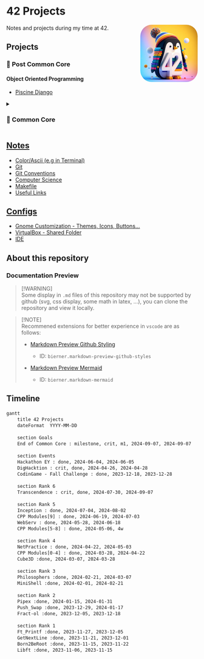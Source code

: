 # 42 Projects

<img src="Media/3D render of a penguin with colorful background + 42 Number in white.jpeg" width="30%" title="Bing AI - 3d pinguin logo with 42" draggable="false" style="border-radius: 20%;" align="right"/>

Notes and projects during my time at 42.

## Projects

### 🔮 Post Common Core

#### Object Oriented Programming

* [Piscine Django](./Projects/Django)

<details>
<summary>

### 🦄 Common Core  

</summary>

#### Rank 6

* [Transcendence](./Projects/Transcendence)

#### Rank 5
* [Inception](./Projects/Inception)
* [CPP Modules [5-9]](./Projects/CPP_Modules)
* [WebServ](https://github.com/Tablerase/42_WebServ/tree/main)

#### Rank 4

* [NetPractice](./Projects/NetPractice/)
* [CPP Modules [0-4]](./Projects/CPP_Modules)
* [Cube3D](./Projects/Cube3D/)

#### Rank 3

* [Philosophers](./Projects/Philosophers/)
* [MiniShell](./Projects/MiniShell/)

#### Rank 2

* [Pipex](./Projects/Pipex/)
* [Push_Swap](./Projects/Push_swap/)
* [Fract-ol](./Projects/Fract-ol/)

#### Rank 1

* [Ft_Printf](./Projects/Ft_printf/)
* [GetNextLine](./Projects/GetNextLine/)
* [Born2BeRoot](./Projects/Born2BeRoot/)

#### Rank 0

* [Libft](./Projects/Libft/)
* [PiscineReloaded](./Projects/PiscineReloaded/)

</details>

## [Notes](./Notes/)

* [Color/Ascii (e.g in Terminal)](./Notes/ascii-art.md)
* [Git](./Notes/git.md)
* [Git Conventions](./Notes/git-conventions.md)
* [Computer Science](./Notes/computer_science.md)
* [Makefile](./Notes/makefile.md)
* [Useful Links](./Notes/useful_links.md)

## [Configs](./Config/)

* [Gnome Customization - Themes, Icons, Buttons...](./Config/Theme/gnome-customization/)
* [VirtualBox - Shared Folder](https://www.golinuxcloud.com/virtualbox-shared-folder/)
* [IDE](./Config/IDE/)

## About this repository

### Documentation Preview

> [!WARNING]\
> Some display in `.md` files of this repository may not be supported by github (svg, css display, some math in latex, ...), you can clone the repository and view it locally.

> [!NOTE]\
> Recommened extensions for better experience in `vscode` are as follows:
> * [Markdown Preview Github Styling](https://marketplace.visualstudio.com/items?itemName=bierner.markdown-preview-github-styles)
>   - ID: `bierner.markdown-preview-github-styles`
> 
> * [Markdown Preview Mermaid](https://marketplace.visualstudio.com/items?itemName=bierner.markdown-mermaid)
>   - ID: `bierner.markdown-mermaid`

## Timeline

```mermaid
gantt
    title 42 Projects
    dateFormat  YYYY-MM-DD

    section Goals
    End of Common Core : milestone, crit, m1, 2024-09-07, 2024-09-07

    section Events
    Hackathon EY : done, 2024-06-04, 2024-06-05
    DigHacktion : crit, done, 2024-04-26, 2024-04-28
    CodinGame - Fall Challenge : done, 2023-12-18, 2023-12-28

    section Rank 6
    Transcendence : crit, done, 2024-07-30, 2024-09-07

    section Rank 5
    Inception : done, 2024-07-04, 2024-08-02
    CPP Modules[9] : done, 2024-06-19, 2024-07-03
    WebServ : done, 2024-05-28, 2024-06-18
    CPP Modules[5-8] : done, 2024-05-06, 4w

    section Rank 4
    NetPractice : done, 2024-04-22, 2024-05-03
    CPP Modules[0-4] : done, 2024-03-28, 2024-04-22
    Cube3D :done, 2024-03-07, 2024-03-28
  
    section Rank 3
    Philosophers :done, 2024-02-21, 2024-03-07
    MiniShell :done, 2024-02-01, 2024-02-21

    section Rank 2
    Pipex :done, 2024-01-15, 2024-01-31
    Push_Swap :done, 2023-12-29, 2024-01-17
    Fract-ol :done, 2023-12-05, 2023-12-18

    section Rank 1
    Ft_Printf :done, 2023-11-27, 2023-12-05
    GetNextLine :done, 2023-11-21, 2023-12-01
    Born2BeRoot :done, 2023-11-15, 2023-11-22
    Libft :done, 2023-11-06, 2023-11-15
```
